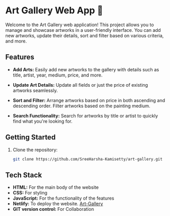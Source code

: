 # Art Gallery Web App 🎨

Welcome to the Art Gallery web application! This project allows you to manage and showcase artworks in a user-friendly interface. You can add new artworks, update their details, sort and filter based on various criteria, and more.

## Features

- **Add Arts:** Easily add new artworks to the gallery with details such as title, artist, year, medium, price, and more.

- **Update Art Details:** Update all fields or just the price of existing artworks seamlessly.

- **Sort and Filter:** Arrange artworks based on price in both ascending and descending order. Filter artworks based on the painting medium.

- **Search Functionality:** Search for artworks by title or artist to quickly find what you're looking for.

## Getting Started

1. Clone the repository:

   ```bash
   git clone https://github.com/SreeHarsha-Kamisetty/art-gallery.git

## Tech Stack 
- **HTML:** For the main body of the website
- **CSS:** For styling 
- **JavaScript:** For the functionality of the features 
- **Netlify:** To deploy the website. <a href = 'https://art-gallery-123.netlify.app/' target='blank'> Art-Gallery</a>
- **GIT version control:** For Collaboration
